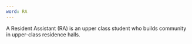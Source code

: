 ```yaml
---
word: RA
---
```


A Resident Assistant (RA) is an upper class student who builds community in upper-class residence halls.
